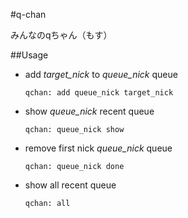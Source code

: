 #q-chan

みんなのqちゃん（もす）

##Usage

  * add _target_nick_ to _queue_nick_ queue

    `qchan: add queue_nick target_nick`
  * show _queue_nick_ recent queue

    `qchan: queue_nick show`
  * remove first nick _queue_nick_ queue

    `qchan: queue_nick done`
  * show all recent queue

    `qchan: all`
